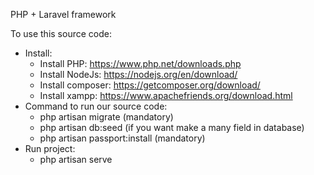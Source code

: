 PHP + Laravel framework

To use this source code:

-   Install:
    -   Install PHP:
        https://www.php.net/downloads.php
    -   Install NodeJs:
        https://nodejs.org/en/download/
    -   Install composer:
        https://getcomposer.org/download/
    -   Install xampp:
        https://www.apachefriends.org/download.html
-   Command to run our source code:
    -   php artisan migrate (mandatory)
    -   php artisan db:seed (if you want make a many field in database)
    -   php artisan passport:install (mandatory)
-   Run project:
    -   php artisan serve
